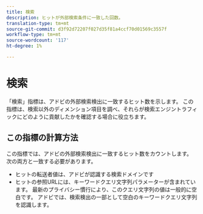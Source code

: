 ```yaml
---
title: 検索
description: ヒットが外部検索条件に一致した回数。
translation-type: tm+mt
source-git-commit: d3f92d72207f027d35f81a4ccf70d01569c3557f
workflow-type: tm+mt
source-wordcount: '117'
ht-degree: 1%

---
```



# 検索

「検索」指標は、アドビの外部検索検出に一致するヒット数を示します。 この指標は、検索以外のディメンション項目を調べ、それらが検索エンジントラフィックにどのように貢献したかを確認する場合に役立ちます。

## この指標の計算方法

この指標では、アドビの外部検索検出に一致するヒット数をカウントします。 次の両方と一致する必要があります。

* ヒットの転送者値は、アドビが認識する検索ドメインです
* ヒットの参照URLには、キーワードクエリ文字列パラメーターが含まれています。 最新のプライバシー慣行により、このクエリ文字列の値は一般的に空白です。 アドビでは、検索検出の一部として空白のキーワードクエリ文字列を認識します。
